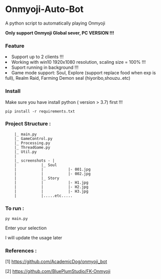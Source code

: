 # Onmyoji-Auto-Bot
A python script to automatically playing Onmyoji

**Only support Onmyoji Global sever, PC VERSION !!!**

### Feature
<li>Support up to 2 clients !!!
<li>Working with win10  1920x1080 resolution, scaling size = 100% !!!
<li>Suport running in background !!!
<li>Game mode support: Soul, Explore (support replace food when exp is full), Realm Raid, Farming Demon seal (hiyoribo,shouzu..etc)
	

### Install
Make sure you have install python ( version > 3.7) first !!!

    pip install -r requirements.txt


### Project Structure : 
		
		|_ main.py
		|_ GameControl.py
		|_ Processing.py
		|_ ThreadGame.py
		|_ Util.py
		|	
		|_ screenshots - |
		|			|_ Soul
		|			|			|- 001.jpg
		|			|			|- 002.jpg
		|			|_ Story
		|			|			|- H1.jpg
		|			|			|- H2.jpg
		|			|			|- H3.jpg
		|			|.....etc.....
		

### To run : 

    py main.py
    
Enter your selection

I will update the usage later
  


### References : 
[1] https://github.com/AcademicDog/onmyoji_bot

[2] https://github.com/BluePlumStudio/FK-Onmyoji

